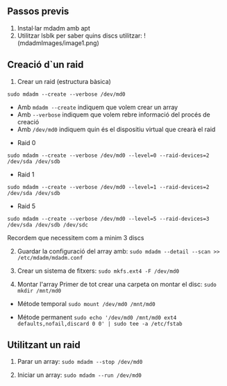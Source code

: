 ## Passos previs
1. Instal·lar mdadm amb apt
2. Utilitzar lsblk per saber quins discs utilitzar:
  !(mdadmImages/image1.png)

## Creació d`un raid
1. Crear un raid (estructura bàsica)

`sudo mdadm --create --verbose /dev/md0`

* Amb `mdadm --create` indiquem que volem crear un array
* Amb `--verbose` indiquem que volem rebre informació del procés de creació
* Amb `/dev/md0` indiquem quin és el dispositiu virtual que crearà el raid

- Raid 0

`sudo mdadm --create --verbose /dev/md0 --level=0 --raid-devices=2 /dev/sda /dev/sdb`

- Raid 1

`sudo mdadm --create --verbose /dev/md0 --level=1 --raid-devices=2 /dev/sda /dev/sdb`

- Raid 5

`sudo mdadm --create --verbose /dev/md0 --level=5 --raid-devices=3 /dev/sda /dev/sdb /dev/sdc`

Recordem que necessitem com a minim 3 discs

2. Guardar la configuració del array amb:
`sudo mdadm --detail --scan >> /etc/mdadm/mdadm.conf`

3. Crear un sistema de fitxers:
`sudo mkfs.ext4 -F /dev/md0`

4. Montar l'array
Primer de tot crear una carpeta on montar el disc:
`sudo mkdir /mnt/md0`

* Métode temporal
`sudo mount /dev/md0 /mnt/md0`

* Métode permanent
`sudo echo '/dev/md0 /mnt/md0 ext4 defaults,nofail,discard 0 0' | sudo tee -a /etc/fstab`

## Utilitzant un raid
1. Parar un array:
`sudo mdadm --stop /dev/md0`

2. Iniciar un array:
`sudo mdadm --run /dev/md0`
